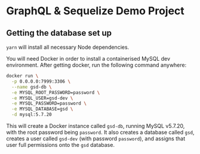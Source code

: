# GraphQL & Sequelize Demo Project

## Getting the database set up

`yarn` will install all necessary Node dependencies.

You will need Docker in order to install a containerised MySQL dev environment. After getting docker, run the following command anywhere:

```sh
docker run \
  -p 0.0.0.0:7999:3306 \
  --name gsd-db \
  -e MYSQL_ROOT_PASSWORD=password \
  -e MYSQL_USER=gsd-dev \
  -e MYSQL_PASSWORD=password \
  -e MYSQL_DATABASE=gsd \
  -d mysql:5.7.20
```

This will create a Docker instance called `gsd-db`, running MySQL v5.7.20, with the root password being `password`. It also creates a database called `gsd`, creates a user called `gsd-dev` (with password `password`), and assigns that user full permissions onto the `gsd` database.